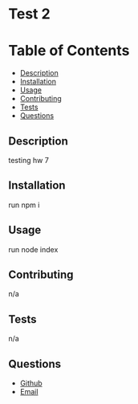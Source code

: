 # Test 2
  

  # Table of Contents
  * [Description](#description)
  * [Installation](#installation)
  * [Usage](#usage)
  * [Contributing](#contributing)
  * [Tests](#tests)
  * [Questions](#questions)

  ## Description

  testing hw 7

  ## Installation

  run npm i

  ## Usage

  run node index
  
  ## Contributing

  n/a

  ## Tests

  n/a

  ## Questions

  * [Github](https://www.github.com/ryans93)
  * [Email](mailto:ryan.strickler.1993@gmail.com)
